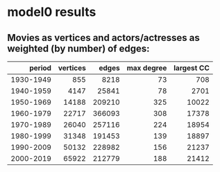 # model0 results
Movies as vertices and actors/actresses as weighted (by number) of edges:
-------------------------------------------------------------------------
| period | vertices | edges | max degree | largest CC |
|--:|--:|--:|--:|--:|
|1930-1949|855 | 8218|73|708|
|1940-1959|4147 | 25841|78|2701|
|1950-1969|14188 | 209210|325|10022|
|1960-1979|22717 | 366093|308|17378|
|1970-1989|26040 | 257116|224|18954|
|1980-1999|31348 | 191453|139|18897|
|1990-2009|50132 | 228982|156|21237|
|2000-2019|65922 | 212779|188|21412|

